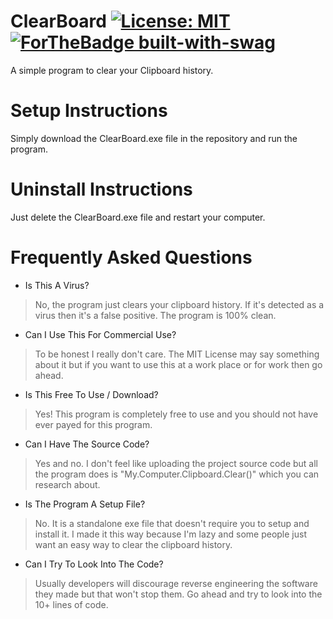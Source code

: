 # ClearBoard [![License: MIT](https://img.shields.io/badge/License-MIT-yellow.svg)](https://opensource.org/licenses/MIT) [![ForTheBadge built-with-swag](http://ForTheBadge.com/images/badges/built-with-swag.svg)](https://GitHub.com/Naereen/)
A simple program to clear your Clipboard history.

# Setup Instructions
Simply download the ClearBoard.exe file in the repository and run the program.

# Uninstall Instructions
Just delete the ClearBoard.exe file and restart your computer.

# Frequently Asked Questions

- Is This A Virus?
> No, the program just clears your clipboard history. If it's detected as a virus
then it's a false positive. The program is 100% clean.

- Can I Use This For Commercial Use?
> To be honest I really don't care. The MIT License may say something about it
but if you want to use this at a work place or for work then go ahead.

- Is This Free To Use / Download?
> Yes! This program is completely free to use and you should not have ever
payed for this program.

- Can I Have The Source Code?
> Yes and no. I don't feel like uploading the project source code but all the
program does is "My.Computer.Clipboard.Clear()" which you can research about.

- Is The Program A Setup File?
> No. It is a standalone exe file that doesn't require you to setup and install
it. I made it this way because I'm lazy and some people just want an easy way to
clear the clipboard history.

- Can I Try To Look Into The Code?
> Usually developers will discourage reverse engineering the software they made
but that won't stop them. Go ahead and try to look into the 10+ lines of code.
